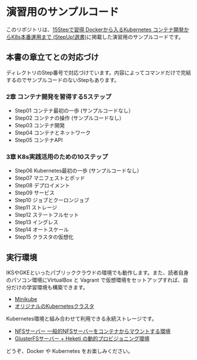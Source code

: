 # 演習用のサンプルコード

このリポジトリは、[15Stepで習得 Dockerから入るKubernetes コンテナ開発からK8s本番運用まで (StepUp!選書)](https://amzn.to/2mgCRya)に掲載した演習用のサンプルコードです。

## 本書の章立てとの対応づけ

ディレクトリのStep番号で対応づけています。内容によってコマンドだけで完結するのでサンプルコードのないStepもあります。

### 2章 コンテナ開発を習得する5ステップ
* Step01 コンテナ最初の一歩 (サンプルコードなし）
* Step02 コンテナの操作 (サンプルコードなし）
* Step03 コンテナ開発
* Step04 コンテナとネットワーク
* Step05 コンテナAPI

### 3章 K8s実践活用のための10ステップ
* Step06 Kubernetes最初の一歩 (サンプルコードなし）
* Step07 マニフェストとポッド
* Step08 デプロイメント
* Step09 サービス
* Step10 ジョブとクーロンジョブ
* Step11 ストレージ
* Step12 ステートフルセット
* Step13 イングレス
* Step14 オートスケール
* Step15 クラスタの仮想化


## 実行環境

IKSやGKEといったパブリッククラウドの環境でも動作します。また、読者自身のパソコン環境にVirtualBox と Vagrant で仮想環境をセットアップすれば、自分だけの学習環境も構築できます。

* [Minikube](https://github.com/takara9/vagrant-minikube)
* [オリジナルのKubernetesクラスタ](https://github.com/takara9/vagrant-kubernetes)

Kubernetes環境と組み合わせて利用できる永続ストレージです。

* [NFSサーバー 一般的NFSサーバーをコンテナからマウントする環境](https://github.com/takara9/vagrant-nfs)
* [GlusterFSサーバー + Heketi の動的プロビジョニング環境](https://github.com/takara9/vagrant-glusterfs)


どうぞ、Docker や Kubernetes をお楽しみください。





